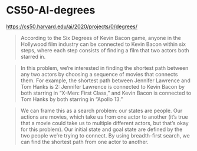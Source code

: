 # CS50-AI-degrees
https://cs50.harvard.edu/ai/2020/projects/0/degrees/

> According to the Six Degrees of Kevin Bacon game, anyone in the Hollywood film industry can be connected to Kevin Bacon within six steps, where each step consists of finding a film that two actors both starred in.

> In this problem, we’re interested in finding the shortest path between any two actors by choosing a sequence of movies that connects them. For example, the shortest path between Jennifer Lawrence and Tom Hanks is 2: Jennifer Lawrence is connected to Kevin Bacon by both starring in “X-Men: First Class,” and Kevin Bacon is connected to Tom Hanks by both starring in “Apollo 13.”

> We can frame this as a search problem: our states are people. Our actions are movies, which take us from one actor to another (it’s true that a movie could take us to multiple different actors, but that’s okay for this problem). Our initial state and goal state are defined by the two people we’re trying to connect. By using breadth-first search, we can find the shortest path from one actor to another.

